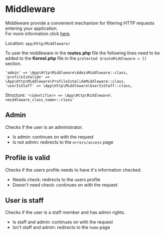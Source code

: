 # Middleware
Middleware provide a convenient mechanism for filtering HTTP requests entering your application.  
For more information click [here][75e0c44f].

Location: `app/Http/Middleware/`

To user the middleware in the **routes.php** file the following lines need to be added to the **Kernel.php** file in the `protected $routeMiddleware = []` section.
```
'admin' => \App\Http\Middleware\AdminMiddleware::class,
'profileIsValide' => \App\Http\Middleware\ProfileIsValideMiddleware::class,
'userIsStaff' => \App\Http\Middleware\UserIsStaff::class,
```
Structure: `'<identifier> => \App\Http\Middleware\<middleware_class_name>::class'`

## Admin
Checks if the user is an administrator.
  * Is admin: continues on with the request
  * Is not admin: redirects to the `errors/access` page

## Profile is valid
Checks if the users profile needs to have it's information checked.
  * Needs check: redirects to the users profile
  * Doesn't need check: continues on with the request

## User is staff
Checks if the user is a staff member and has admin rights.
  * Is staff and admin: continues on with the request
  * Isn't staff and admin: redirects to the `home` page

[75e0c44f]: https://laravel.com/docs/5.4/middleware "Middleware Info"
